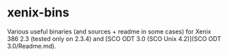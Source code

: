 # xenix-bins
Various useful binaries (and sources + readme in some cases) for Xenix 386 2.3 (tested only on 2.3.4) and [SCO ODT 3.0 (SCO Unix 4.2)](SCO ODT 3.0/Readme.md).

